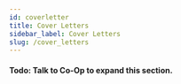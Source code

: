 ```yaml
---
id: coverletter
title: Cover Letters
sidebar_label: Cover Letters
slug: /cover_letters
---
```


#### Todo: Talk to Co-Op to expand this section.
